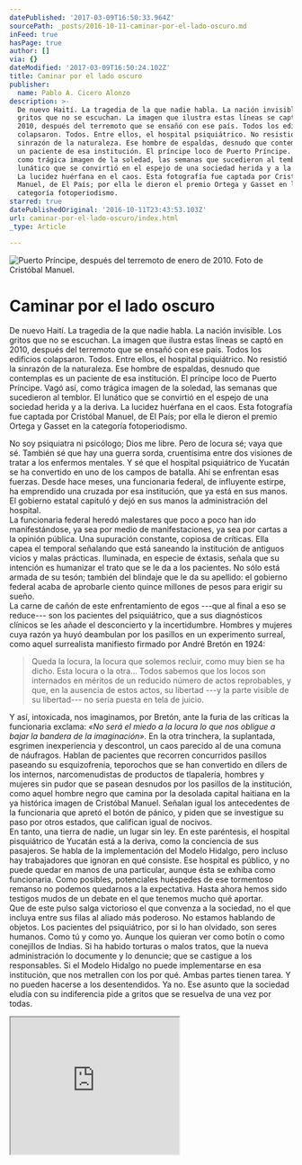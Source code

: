 ```yaml
---
datePublished: '2017-03-09T16:50:33.964Z'
sourcePath: _posts/2016-10-11-caminar-por-el-lado-oscuro.md
inFeed: true
hasPage: true
author: []
via: {}
dateModified: '2017-03-09T16:50:24.102Z'
title: Caminar por el lado oscuro
publisher:
  name: Pablo A. Cicero Alonzo
description: >-
  De nuevo Haití. La tragedia de la que nadie habla. La nación invisible. Los
  gritos que no se escuchan. La imagen que ilustra estas líneas se captó en
  2010, después del terremoto que se ensañó con ese país. Todos los edificios
  colapsaron. Todos. Entre ellos, el hospital psiquiátrico. No resistió la
  sinrazón de la naturaleza. Ese hombre de espaldas, desnudo que contemplas es
  un paciente de esa institución. El príncipe loco de Puerto Príncipe. Vagó así,
  como trágica imagen de la soledad, las semanas que sucedieron al temblor. El
  lunático que se convirtió en el espejo de una sociedad herida y a la deriva.
  La lucidez huérfana en el caos. Esta fotografía fue captada por Cristóbal
  Manuel, de El País; por ella le dieron el premio Ortega y Gasset en la
  categoría fotoperiodismo.
starred: true
datePublishedOriginal: '2016-10-11T23:43:53.103Z'
url: caminar-por-el-lado-oscuro/index.html
_type: Article

---
```

![Puerto Príncipe, después del terremoto de enero de 2010. Foto de Cristóbal Manuel.](https://the-grid-user-content.s3-us-west-2.amazonaws.com/a21ba43a-250e-4576-bdc4-a331fe30d671.jpg)

# Caminar por el lado oscuro

De nuevo Haití. La tragedia de la que nadie habla. La nación invisible. Los gritos que no se escuchan. La imagen que ilustra estas líneas se captó en 2010, después del terremoto que se ensañó con ese país. Todos los edificios colapsaron. Todos. Entre ellos, el hospital psiquiátrico. No resistió la sinrazón de la naturaleza. Ese hombre de espaldas, desnudo que contemplas es un paciente de esa institución. El príncipe loco de Puerto Príncipe. Vagó así, como trágica imagen de la soledad, las semanas que sucedieron al temblor. El lunático que se convirtió en el espejo de una sociedad herida y a la deriva. La lucidez huérfana en el caos. Esta fotografía fue captada por Cristóbal Manuel, de El País; por ella le dieron el premio Ortega y Gasset en la categoría fotoperiodismo.

No soy psiquiatra ni psicólogo; Dios me libre. Pero de locura sé; vaya que sé. También sé que hay una guerra sorda, cruentísima entre dos visiones de tratar a los enfermos mentales. Y sé que el hospital psiquiátrico de Yucatán se ha convertido en uno de los campos de batalla. Ahí se enfrentan esas fuerzas. Desde hace meses, una funcionaria federal, de influyente estirpe, ha emprendido una cruzada por esa institución, que ya está en sus manos. El gobierno estatal capituló y dejó en sus manos la administración del hospital.   
La funcionaria federal heredó malestares que poco a poco han ido manifestándose, ya sea por medio de manifestaciones, ya sea por cartas a la opinión pública. Una supuración constante, copiosa de críticas. Ella capea el temporal señalando que está saneando la institución de antiguos vicios y malas prácticas. Iluminada, en especie de éxtasis, señala que su intención es humanizar el trato que se le da a los pacientes. No sólo está armada de su tesón; también del blindaje que le da su apellido: el gobierno federal acaba de aprobarle ciento quince millones de pesos para erigir su sueño.  
La carne de cañón de este enfrentamiento de egos ---que al final a eso se reduce--- son los pacientes del psiquiátrico, que a sus diagnósticos clínicos se les añade el desconcierto y la incertidumbre. Hombres y mujeres cuya razón ya huyó deambulan por los pasillos en un experimento surreal, como aquel surrealista manifiesto firmado por André Bretón en 1924:

> Queda la locura, la locura que solemos recluir, como muy bien se ha dicho. Esta locura o la otra... Todos sabemos que los locos son internados en méritos de un reducido número de actos reprobables, y que, en la ausencia de estos actos, su libertad ---y la parte visible de su libertad--- no sería puesta en tela de juicio. 

Y así, intoxicada, nos imaginamos, por Bretón, ante la furia de las críticas la funcionaria exclama: _«No será el miedo a la locura lo que nos obligue a bajar la bandera de la imaginación»_. En la otra trinchera, la suplantada, esgrimen inexperiencia y descontrol, un caos parecido al de una comuna de náufragos. Hablan de pacientes que recorren concurridos pasillos paseando su esquizofrenia, teporochos que se han convertido en dílers de los internos, narcomenudistas de productos de tlapalería, hombres y mujeres sin pudor que se pasean desnudos por los pasillos de la institución, como aquel hombre negro que camina por la desolada capital haitiana en la ya histórica imagen de Cristóbal Manuel. Señalan igual los antecedentes de la funcionaria que apretó el botón de pánico, y piden que se investigue su paso por otros estados, que califican igual de nocivos.   
En tanto, una tierra de nadie, un lugar sin ley. En este paréntesis, el hospital pisquiátrico de Yucatán está a la deriva, como la conciencia de sus pasajeros. Se habla de la implementación del Modelo Hidalgo, pero incluso hay trabajadores que ignoran en qué consiste. Ese hospital es público, y no puede quedar en manos de una particular, aunque ésta se exhiba como funcionaria. Como posibles, potenciales huéspedes de ese tormentoso remanso no podemos quedarnos a la expectativa. Hasta ahora hemos sido testigos mudos de un debate en el que tenemos mucho qué aportar.   
Que de este pulso salga victorioso el que convenza a la sociedad, no el que incluya entre sus filas al aliado más poderoso. No estamos hablando de objetos. Los pacientes del psiquiátrico, por si lo han olvidado, son seres humanos. Como tú y como yo. Aunque los quieran ver como botín o como conejillos de Indias. Si ha habido torturas o malos tratos, que la nueva administración lo documente y lo denuncie; que se castigue a los responsables. Si el Modelo Hidalgo no puede implementarse en esa institución, que nos metrallen con los por qué. Ambas partes tienen tarea. Y no pueden hacerse a los desentendidos. Ya no. Ese asunto que la sociedad eludía con su indiferencia pide a gritos que se resuelva de una vez por todas.

<iframe src="https://the-grid.github.io/ed-userhtml/?g=eJxNUsGK2zAQvecrhAqNDbG03dPS2IEGeiiUPfVWSplI41iJLIWZcbZp6b9X3vWWvWnePL0386TWh6sKvtP9oaGcRe9aW6DdqmVH4SK7qp-Sk5BT5TeKN4Vbqz8rpa5A6lTq_sSqU94cUT5HHDEJ72_f4PgII1Zcf7_7sS3s0KvqLWd_--KrIlUrQpkozZxFyBGC4MIrCtvSMMGXXvAvNMPkSqmtdTkldGJ6cHjI-WwSikX--fWTZX82J373qz-Msfvw_orEZYnuem8e9CxT5jYXoOLxmD2akBhJ9thnwmrZq96u_lY-u2meZKPWL4msy-nVrzlx8VnX9ba1S16rdk7URWB-DjWGM2rlQaAZCPtODyIX_mitDHik4A0ESw8wWgdjSEDNJVODsYngc5PZTZSX60_By9Dp-7uljnDLk3SaBZIH8gsMz6_V6TfGHH5j4Y0Q4ysy5Kdm3qIMKTT9Jw4lkQVZPsI_ECy2SA" height="244" style=""></iframe>